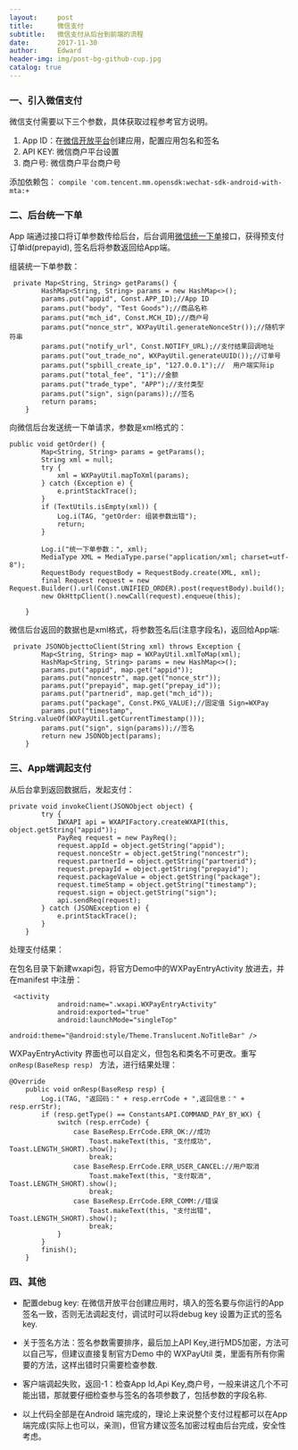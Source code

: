 ```yaml
---
layout:     post
title:      微信支付
subtitle:   微信支付从后台到前端的流程
date:       2017-11-30
author:     Edward
header-img: img/post-bg-github-cup.jpg
catalog: true
---
```

### 一、引入微信支付

微信支付需要以下三个参数，具体获取过程参考官方说明。
1. App ID：在[微信开放平台](https://open.weixin.qq.com/)创建应用，配置应用包名和签名
2. API KEY: 微信商户平台设置
3. 商户号: 微信商户平台商户号

添加依赖包：
`compile 'com.tencent.mm.opensdk:wechat-sdk-android-with-mta:+`

### 二、后台统一下单
App 端通过接口将订单参数传给后台，后台调用[微信统一下单](https://pay.weixin.qq.com/wiki/doc/api/app/app.php?chapter=9_1)接口，获得预支付订单id(prepayid), 签名后将参数返回给App端。

组装统一下单参数：
```
 private Map<String, String> getParams() {
        HashMap<String, String> params = new HashMap<>();
        params.put("appid", Const.APP_ID);//App ID
        params.put("body", "Test Goods");//商品名称
        params.put("mch_id", Const.MCH_ID);//商户号
        params.put("nonce_str", WXPayUtil.generateNonceStr());//随机字符串
        params.put("notify_url", Const.NOTIFY_URL);//支付结果回调地址
        params.put("out_trade_no", WXPayUtil.generateUUID());//订单号
        params.put("spbill_create_ip", "127.0.0.1");//	用户端实际ip
        params.put("total_fee", "1");//金额
        params.put("trade_type", "APP");//支付类型
        params.put("sign", sign(params));//签名
        return params;
    }
```
向微信后台发送统一下单请求，参数是xml格式的：
```
public void getOrder() {
        Map<String, String> params = getParams();
        String xml = null;
        try {
            xml = WXPayUtil.mapToXml(params);
        } catch (Exception e) {
            e.printStackTrace();
        }
        if (TextUtils.isEmpty(xml)) {
            Log.i(TAG, "getOrder: 组装参数出错");
            return;
        }

        Log.i("统一下单参数：", xml);
        MediaType XML = MediaType.parse("application/xml; charset=utf-8");
        RequestBody requestBody = RequestBody.create(XML, xml);
        final Request request = new Request.Builder().url(Const.UNIFIED_ORDER).post(requestBody).build();
        new OkHttpClient().newCall(request).enqueue(this);

    }
```
微信后台返回的数据也是xml格式，将参数签名后(注意字段名)，返回给App端:
```
 private JSONObjecttoClient(String xml) throws Exception {
        Map<String, String> map = WXPayUtil.xmlToMap(xml);
        HashMap<String, String> params = new HashMap<>();
        params.put("appid", map.get("appid"));
        params.put("noncestr", map.get("nonce_str"));
        params.put("prepayid", map.get("prepay_id"));
        params.put("partnerid", map.get("mch_id"));
        params.put("package", Const.PKG_VALUE);//固定值 Sign=WXPay
        params.put("timestamp", String.valueOf(WXPayUtil.getCurrentTimestamp()));
        params.put("sign", sign(params));//签名
        return new JSONObject(params);
    }
```
### 三、App端调起支付
从后台拿到返回数据后，发起支付：
```
private void invokeClient(JSONObject object) {
        try {
            IWXAPI api = WXAPIFactory.createWXAPI(this, object.getString("appid"));
            PayReq request = new PayReq();
            request.appId = object.getString("appid");
            request.nonceStr = object.getString("noncestr");
            request.partnerId = object.getString("partnerid");
            request.prepayId = object.getString("prepayid");
            request.packageValue = object.getString("package");
            request.timeStamp = object.getString("timestamp");
            request.sign = object.getString("sign");
            api.sendReq(request);
        } catch (JSONException e) {
            e.printStackTrace();
        }
    }
```
处理支付结果：

在包名目录下新建wxapi包，将官方Demo中的WXPayEntryActivity 放进去，并在manifest 中注册：
```
 <activity
            android:name=".wxapi.WXPayEntryActivity"
            android:exported="true"
            android:launchMode="singleTop"
            android:theme="@android:style/Theme.Translucent.NoTitleBar" />
```
WXPayEntryActivity 界面也可以自定义，但包名和类名不可更改。重写`onResp(BaseResp resp) ` 方法，进行结果处理：
```
@Override
    public void onResp(BaseResp resp) {
        Log.i(TAG, "返回码：" + resp.errCode + ",返回信息：" + resp.errStr);
        if (resp.getType() == ConstantsAPI.COMMAND_PAY_BY_WX) {
            switch (resp.errCode) {
                case BaseResp.ErrCode.ERR_OK://成功
                    Toast.makeText(this, "支付成功", Toast.LENGTH_SHORT).show();
                    break;
                case BaseResp.ErrCode.ERR_USER_CANCEL://用户取消
                    Toast.makeText(this, "支付取消", Toast.LENGTH_SHORT).show();
                    break;
                case BaseResp.ErrCode.ERR_COMM://错误
                    Toast.makeText(this, "支付出错", Toast.LENGTH_SHORT).show();
                    break;
            }
        }
        finish();
    }
```
### 四、其他
- 配置debug key: 在微信开放平台创建应用时，填入的签名要与你运行的App 签名一致，否则无法调起支付，调试时可以将debug key 设置为正式的签名key.

- 关于签名方法：签名参数需要排序，最后加上API Key,进行MD5加密，方法可以自己写，但建议直接复制官方Demo 中的 WXPayUtil 类，里面有所有你需要的方法，这样出错时只需要检查参数.

- 客户端调起失败，返回-1：检查App Id,Api Key,商户号，一般来讲这几个不可能出错，那就要仔细检查参与签名的各项参数了，包括参数的字段名称.

- 以上代码全部是在Android 端完成的，理论上来说整个支付过程都可以在App 端完成(实际上也可以，亲测)，但官方建议签名加密过程由后台完成，安全性考虑。


